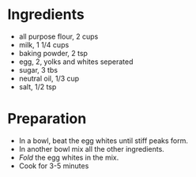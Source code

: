 # Ingredients

- all purpose flour, 2 cups
- milk, 1 1/4 cups
- baking powder, 2 tsp
- egg, 2, yolks and whites seperated
- sugar, 3 tbs
- neutral oil, 1/3 cup
- salt, 1/2 tsp

# Preparation

- In a bowl, beat the egg whites until stiff peaks form.
- In another bowl mix all the other ingredients.
- *Fold* the egg whites in the mix.
- Cook for 3-5 minutes
